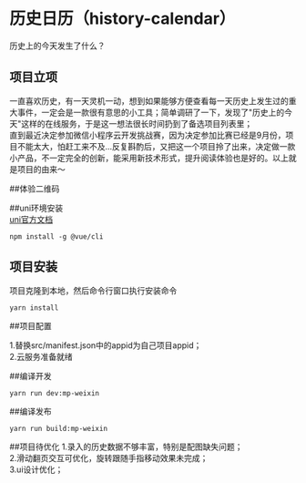 # 历史日历（history-calendar）
历史上的今天发生了什么？

## 项目立项
一直喜欢历史，有一天灵机一动，想到如果能够方便查看每一天历史上发生过的重大事件，一定会是一款很有意思的小工具；简单调研了一下，发现了"历史上的今天"这样的在线服务，于是这一想法很长时间扔到了备选项目列表里；  
直到最近决定参加微信小程序云开发挑战赛，因为决定参加比赛已经是9月份，项目不能太大，怕赶工来不及...反复斟酌后，又把这一个项目拎了出来，决定做一款小产品，不一定完全的创新，能采用新技术形式，提升阅读体验也是好的。以上就是项目的由来～


##体验二维码


##uni环境安装  
[uni官方文档](https://uniapp.dcloud.io/quickstart?id=_2-通过vue-cli命令行)
```
npm install -g @vue/cli
```

## 项目安装  

项目克隆到本地，然后命令行窗口执行安装命令

```
yarn install
```
##项目配置

1.替换src/manifest.json中的appid为自己项目appid；  
2.云服务准备就绪


##编译开发

```
yarn run dev:mp-weixin
```

##编译发布

```
yarn run build:mp-weixin
```

##项目待优化
1.录入的历史数据不够丰富，特别是配图缺失问题；  
2.滑动翻页交互可优化，旋转跟随手指移动效果未完成；  
3.ui设计优化；
